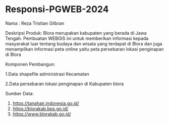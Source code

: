 # Responsi-PGWEB-2024
Nama : Reza Tristian Gilbran

Deskripsi Produk:
Blora merupakan kabupaten yang berada di Jawa Tengah. Pembuatan WEBGIS ini untuk memberikan informasi
kepada masyarakat luar tentang budaya dan wisata yang terdapat di Blora dan juga menampilkan informasi 
peta online yaitu peta persebaran lokasi penginapan di Blora

Komponen Pembangun:

1.Data shapefile administrasi Kecamatan

2.Data persebaran lokasi penginapan di Kabupaten blora

Sumber Data:
1. https://tanahair.indonesia.go.id/
2. https://blorakab.bps.go.id/
3. https://www.blorakab.go.id/
